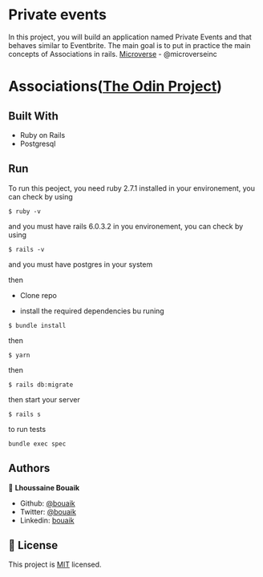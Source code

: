 # Private events


In this project, you will build an application named Private Events and that behaves similar to Eventbrite. The main goal is to put in practice the main concepts of Associations in rails. [Microverse](https:www.microverse.org/) - @microverseinc

# Associations([The Odin Project](https://www.theodinproject.com/courses/ruby-on-rails/lessons/associations))

## Built With

- Ruby on Rails
- Postgresql

## Run

To run this peoject, you need ruby 2.7.1 installed in your environement, you can check by using 
```
$ ruby -v
````
and you must have rails 6.0.3.2 in you environement, you can check by using 

```
$ rails -v
````
and you must have postgres in your system

then 

- Clone repo

- install the required dependencies bu runing 

```
$ bundle install
````
then
```
$ yarn
````
then
```
$ rails db:migrate
````


then start your server 

```
$ rails s
````

to run tests
```
bundle exec spec
```

## Authors


👤 **Lhoussaine Bouaik**
- Github: [@bouaik](https://github.com/bouaik)
- Twitter: [@bouaik](https://twitter.com/LhoussaineBoua1 )
- Linkedin: [bouaik](https://www.linkedin.com/in/lhoussaine-bouaik-06858419a/)



## 📝 License

This project is [MIT](https://opensource.org/licenses/MIT) licensed.

